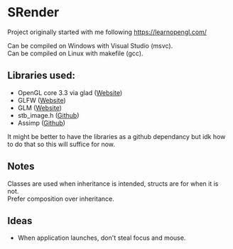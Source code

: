 # SRender

Project originally started with me following https://learnopengl.com/

Can be compiled on Windows with Visual Studio (msvc).  
Can be compiled on Linux with makefile (gcc).

## Libraries used:
- OpenGL core 3.3 via glad ([Website](https://glad.dav1d.de/))
- GLFW ([Website](https://www.glfw.org/download.html))
- GLM ([Website](https://glm.g-truc.net/0.9.8/index.html))
- stb_image.h ([Github](https://github.com/nothings/stb/blob/master/stb_image.h))
- Assimp ([Github](https://github.com/assimp/assimp))

It might be better to have the libraries as a github dependancy but idk how to do that so this will suffice for now.

## Notes
Classes are used when inheritance is intended, structs are for when it is not.  
Prefer composition over inheritance.

## Ideas
- When application launches, don't steal focus and mouse.
